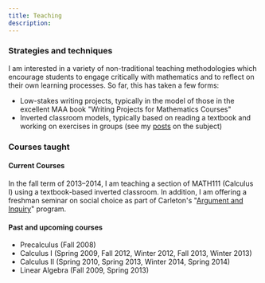 ```yaml
---
title: Teaching
description:
---
```


### Strategies and techniques
I am interested in a variety of non-traditional teaching methodologies which encourage students to engage critically with mathematics and to reflect on their own learning processes.
So far, this has taken a few forms:

- Low-stakes writing projects, typically in the model of those in the excellent MAA book "Writing Projects for Mathematics Courses"
- Inverted classroom models, typically based on reading a textbook and working on exercises in groups (see my [posts](tags#inverted-ref) on the subject)

### Courses taught

#### Current Courses
In the fall term of 2013–2014, I am teaching a section of <span class="initialism">MATH111</span> (Calculus I) using a textbook-based inverted classroom.
In addition, I am offering a freshman seminar on social choice as part of Carleton's "[Argument and Inquiry](//apps.carleton.edu/curricular/aiseminars/)" program.

#### Past and upcoming courses
- Precalculus (Fall 2008)
- Calculus I (Spring 2009, Fall 2012, Winter 2012, Fall 2013, Winter 2013)
- Calculus II (Spring 2010, Spring 2013, Winter 2014, Spring 2014)
- Linear Algebra (Fall 2009, Spring 2013)
